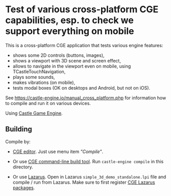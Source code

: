 # Test of various cross-platform CGE capabilities, esp. to check we support everything on mobile

This is a cross-platform CGE application that tests various engine features:

- shows some 2D controls (buttons, images),
- shows a viewport with 3D scene and screen effect,
- allows to navigate in the viewport even on mobile, using TCastleTouchNavigation,
- plays some sounds,
- makes vibrations (on mobile),
- tests modal boxes (OK on desktops and Android, but not on iOS).

See https://castle-engine.io/manual_cross_platform.php for information how to compile and run it on various devices.

Using [Castle Game Engine](https://castle-engine.io/).

## Building

Compile by:

- [CGE editor](https://castle-engine.io/manual_editor.php). Just use menu item _"Compile"_.

- Or use [CGE command-line build tool](https://castle-engine.io/build_tool). Run `castle-engine compile` in this directory.

- Or use [Lazarus](https://www.lazarus-ide.org/). Open in Lazarus `simple_3d_demo_standalone.lpi` file and compile / run from Lazarus. Make sure to first register [CGE Lazarus packages](https://castle-engine.io/lazarus).

